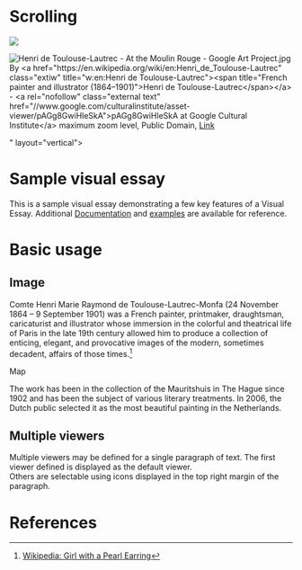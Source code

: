 # Scrolling

<a href="https://juncture-digital.org"><img src="https://juncture-digital.org/images/ve-button.png"></a>

<param ve-config 
       title="Henri de Toulouse-Lautrec"
       author="Rebecca Kahn"
       banner="<p><a href="https://commons.wikimedia.org/wiki/File:Henri_de_Toulouse-Lautrec_-_At_the_Moulin_Rouge_-_Google_Art_Project.jpg#/media/File:Henri_de_Toulouse-Lautrec_-_At_the_Moulin_Rouge_-_Google_Art_Project.jpg"><img src="https://upload.wikimedia.org/wikipedia/commons/thumb/2/27/Henri_de_Toulouse-Lautrec_-_At_the_Moulin_Rouge_-_Google_Art_Project.jpg/1200px-Henri_de_Toulouse-Lautrec_-_At_the_Moulin_Rouge_-_Google_Art_Project.jpg" alt="Henri de Toulouse-Lautrec - At the Moulin Rouge - Google Art Project.jpg"></a><br>By &lt;a href="https://en.wikipedia.org/wiki/en:Henri_de_Toulouse-Lautrec" class="extiw" title="w:en:Henri de Toulouse-Lautrec"&gt;&lt;span title="French painter and illustrator (1864–1901)"&gt;Henri de Toulouse-Lautrec&lt;/span&gt;&lt;/a&gt; - &lt;a rel="nofollow" class="external text" href="//www.google.com/culturalinstitute/asset-viewer/pAGg8GwiHleSkA"&gt;pAGg8GwiHleSkA at Google Cultural Institute&lt;/a&gt; maximum zoom level, Public Domain, <a href="https://commons.wikimedia.org/w/index.php?curid=21909181">Link</a></p>" 
       layout="vertical">

<!-- Entities discussed throughout the essay are typically defined before the essay text and
     are thus available in all text.  Entity identifiers (QIDs) can be found in either
     Wikipedia or Wikidata (https://www.wikidata.org)> -->
<param ve-entity eid="Q185372"> <!-- Girl with a Pearl Earring painting -->
<param ve-entity eid="Q41264"> <!-- Johannes Vermeer -->
<param ve-entity eid="Q221092"> <!-- Mauritshuis -->
<param ve-entity eid="Q36600"> <!-- The Hague -->

# Sample visual essay

This is a sample visual essay demonstrating a few key features of a Visual Essay. Additional [Documentation](https://github.com/JSTOR-Labs/juncture/wiki) and [examples](https://jstor-labs.github.io/juncture-examples) are available for reference.
<param ve-image 
       manifest="https://iiif.juncture-digital.org/manifest/6dd738aed85597cac540ad31dd5818e86ef7f2918c7b43a9eb3123d5538e6e4c">

# Basic usage

## Image

Comte Henri Marie Raymond de Toulouse-Lautrec-Monfa (24 November 1864 – 9 September 1901) was a French painter, printmaker, draughtsman, caricaturist and illustrator whose immersion in the colorful and theatrical life of Paris in the late 19th century allowed him to produce a collection of enticing, elegant, and provocative images of the modern, sometimes decadent, affairs of those times.[^1]
<param ve-image 
       label="Tolouse-Lautrec" 
       description="painting by Tolouse Lautrec" 
       license="public domain" 


## Map

The work has been in the collection of the Mauritshuis in The Hague since 1902 and has been the subject of various 
literary treatments. In 2006, the Dutch public selected it as the most beautiful painting in the Netherlands.
<param ve-map center="Q36600" zoom="11" prefer-geojson>

## Multiple viewers

Multiple viewers may be defined for a single paragraph of text.  The first viewer defined is displayed as the default viewer.  
Others are selectable using icons displayed in the top right margin of the paragraph.
<param ve-image 
       manifest="https://iiif.juncture-digital.org/manifest/6dd738aed85597cac540ad31dd5818e86ef7f2918c7b43a9eb3123d5538e6e4c">
<param ve-map center="Q36600" zoom="11">

# References

[^1]: [Wikipedia: Girl with a Pearl Earring](https://en.wikipedia.org/wiki/Girl_with_a_Pearl_Earring)

